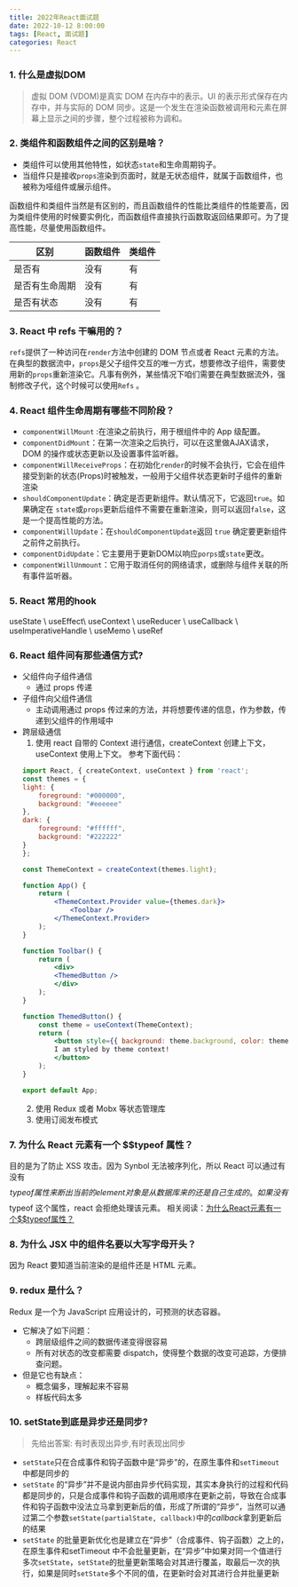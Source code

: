 ```yaml
---
title: 2022年React面试题
date: 2022-10-12 8:00:00
tags: [React, 面试题]
categories: React
---
```

### 1. 什么是虚拟DOM
> 虚拟 DOM (VDOM)是真实 DOM 在内存中的表示。UI 的表示形式保存在内存中，并与实际的 DOM 同步。这是一个发生在渲染函数被调用和元素在屏幕上显示之间的步骤，整个过程被称为调和。
<!-- more -->
### 2. 类组件和函数组件之间的区别是啥？
* 类组件可以使用其他特性，如状态`state`和生命周期钩子。
* 当组件只是接收`props`渲染到页面时，就是无状态组件，就属于函数组件，也被称为哑组件或展示组件。

函数组件和类组件当然是有区别的，而且函数组件的性能比类组件的性能要高，因为类组件使用的时候要实例化，而函数组件直接执行函数取返回结果即可。为了提高性能，尽量使用函数组件。

| 区别	       |函数组件|类组件|
|--------------|-------|------|
|是否有        | 没有   |	有 |
|是否有生命周期 | 没有   |	有  |
|是否有状态 	| 没有   |	有  |

### 3. React 中 refs 干嘛用的？
 `refs`提供了一种访问在`render`方法中创建的 DOM 节点或者 React 元素的方法。在典型的数据流中，`props`是父子组件交互的唯一方式，想要修改子组件，需要使用新的`props`重新渲染它。凡事有例外，某些情况下咱们需要在典型数据流外，强制修改子代，这个时候可以使用`Refs` 。

### 4. React 组件生命周期有哪些不同阶段？
* `componentWillMount` :在渲染之前执行，用于根组件中的 App 级配置。
* `componentDidMount`：在第一次渲染之后执行，可以在这里做AJAX请求，DOM 的操作或状态更新以及设置事件监听器。
* `componentWillReceiveProps`：在初始化`render`的时候不会执行，它会在组件接受到新的状态(Props)时被触发，一般用于父组件状态更新时子组件的重新渲染
* `shouldComponentUpdate`：确定是否更新组件。默认情况下，它返回`true`。如果确定在  `state`或`props`更新后组件不需要在重新渲染，则可以返回`false`，这是一个提高性能的方法。
* `componentWillUpdate`：在`shouldComponentUpdate`返回 `true` 确定要更新组件之前件之前执行。
* `componentDidUpdate`：它主要用于更新DOM以响应`porps`或`state`更改。
* `componentWillUnmount`：它用于取消任何的网络请求，或删除与组件关联的所有事件监听器。

### 5. React 常用的hook

useState \ useEffect\ useContext \ useReducer \ useCallback \ useImperativeHandle \ useMemo \ useRef

### 6. React 组件间有那些通信方式?

* 父组件向子组件通信
  * 通过 props 传递
* 子组件向父组件通信
  * 主动调用通过 props 传过来的方法，并将想要传递的信息，作为参数，传递到父组件的作用域中
* 跨层级通信
  1. 使用 react 自带的 Context 进行通信，createContext 创建上下文， useContext 使用上下文。 
        参考下面代码：
    ```jsx
    import React, { createContext, useContext } from 'react';
    const themes = {
    light: {
        foreground: "#000000",
        background: "#eeeeee"
    },
    dark: {
        foreground: "#ffffff",
        background: "#222222"
    }
    };

    const ThemeContext = createContext(themes.light);

    function App() {
        return (
            <ThemeContext.Provider value={themes.dark}>
                <Toolbar />
            </ThemeContext.Provider>
        );
    }

    function Toolbar() {
        return (
            <div>
            <ThemedButton />
            </div>
        );
    }

    function ThemedButton() {
        const theme = useContext(ThemeContext);
        return (
            <button style={{ background: theme.background, color: theme.foreground }}>
            I am styled by theme context!
            </button>
        );
    }

    export default App;
    ```
    2. 使用 Redux 或者 Mobx 等状态管理库
    3. 使用订阅发布模式


### 7. 为什么 React 元素有一个 $$typeof 属性？

目的是为了防止 XSS 攻击。因为 Synbol 无法被序列化，所以 React 可以通过有没有 $$typeof 属性来断出当前的 element 对象是从数据库来的还是自己生成的。
如果没有 $$typeof 这个属性，react 会拒绝处理该元素。
相关阅读：[为什么React元素有一个$$typeof属性？](https://overreacted.io/zh-hans/why-do-react-elements-have-typeof-property/)

### 8. 为什么 JSX 中的组件名要以大写字母开头？

因为 React 要知道当前渲染的是组件还是 HTML 元素。

### 9. redux 是什么？
Redux 是一个为 JavaScript 应用设计的，可预测的状态容器。
* 它解决了如下问题：
   - 跨层级组件之间的数据传递变得很容易
   - 所有对状态的改变都需要 dispatch，使得整个数据的改变可追踪，方便排查问题。
* 但是它也有缺点：
   - 概念偏多，理解起来不容易
   - 样板代码太多

### 10. setState到底是异步还是同步?
 >先给出答案: 有时表现出异步,有时表现出同步

- `setState`只在合成事件和钩子函数中是“异步”的，在原生事件和`setTimeout` 中都是同步的
- `setState` 的“异步”并不是说内部由异步代码实现，其实本身执行的过程和代码都是同步的，只是合成事件和钩子函数的调用顺序在更新之前，导致在合成事件和钩子函数中没法立马拿到更新后的值，形成了所谓的“异步”，当然可以通过第二个参数`setState(partialState, callback)`中的*callback*拿到更新后的结果
- `setState` 的批量更新优化也是建立在“异步”（合成事件、钩子函数）之上的，在原生事件和setTimeout 中不会批量更新，在“异步”中如果对同一个值进行多次`setState`，`setState`的批量更新策略会对其进行覆盖，取最后一次的执行，如果是同时`setState`多个不同的值，在更新时会对其进行合并批量更新